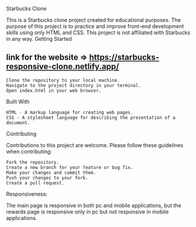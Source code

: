 Starbucks Clone

This is a Starbucks clone project created for educational purposes. The purpose of this project is to practice and improve front-end development skills using only HTML and CSS. This project is not affiliated with Starbucks in any way.
Getting Started

## link for the website => https://starbucks-responsive-clone.netlify.app/

    Clone the repository to your local machine.
    Navigate to the project directory in your terminal.
    Open index.html in your web browser.

Built With

    HTML - A markup language for creating web pages.
    CSS - A stylesheet language for describing the presentation of a document.

Contributing

Contributions to this project are welcome. Please follow these guidelines when contributing:

    Fork the repository.
    Create a new branch for your feature or bug fix.
    Make your changes and commit them.
    Push your changes to your fork.
    Create a pull request.

Responsiveness:

  The main page is responsive in both pc and mobile applications, but the rewards page is responsive only in pc but not responsive in mobile applications. 
